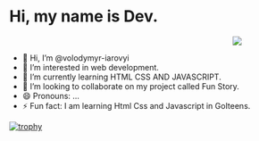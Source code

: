 # Hi, my name is Dev.

<img src="https://github-readme-streak-stats.herokuapp.com/?user=volodymyr-iarovyi" style="margin-left: 400px"/>

- 👋 Hi, I’m @volodymyr-iarovyi
- 👀 I’m interested in web development.
- 🌱 I’m currently learning HTML CSS AND JAVASCRIPT.  
- 💞️ I’m looking to collaborate on my project called Fun Story.
- 😄 Pronouns: ...
- ⚡ Fun fact: I am learning Html Css and Javascript in GoIteens.

<!---
volodymyr-iarovyi/volodymyr-iarovyi is a ✨ special ✨ repository because its `README.md` (this file) appears on your GitHub profile.
You can click the Preview link to take a look at your changes.
--->

[![trophy](https://github-profile-trophy.vercel.app/?username=volodymyr-iarovyi&title=Stars,Followers,Commits,Repositories,MultipleLang,PullRequest&theme=onedark)](https://github.com/ryo-ma/github-profile-trophy)
